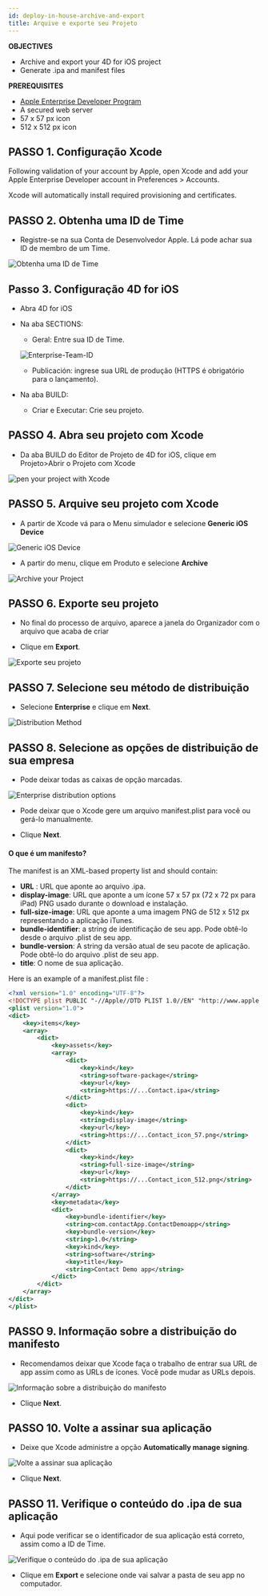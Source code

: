 ```yaml
---
id: deploy-in-house-archive-and-export
title: Arquive e exporte seu Projeto
---
```


<div class = "objectives"> 

**OBJECTIVES**

* Archive and export your 4D for iOS project
* Generate .ipa and manifest files</div> <div class = "prerequisites"> 

**PREREQUISITES**

* [Apple Enterprise Developer Program](register-apple-developer-enterprise-program.html)
* A secured web server
* 57 x 57 px icon
* 512 x 512 px icon</div> 

## PASSO 1. Configuração Xcode

Following validation of your account by Apple, open Xcode and add your Apple Enterprise Developer account in Preferences > Accounts.

Xcode will automatically install required provisioning and certificates.

## PASSO 2. Obtenha uma ID de Time

* Registre-se na sua Conta de Desenvolvedor Apple. Lá pode achar sua ID de membro de um Time.

![Obtenha uma ID de Time](assets/en/deploy-in-house/Team-ID-4D-for-iOS.png)

## Passo 3. Configuração 4D for iOS

* Abra 4D for iOS

* Na aba SECTIONS:
    
    * Geral: Entre sua ID de Time.
    
    ![Enterprise-Team-ID](assets/en/deploy-in-house/Enterprise-Team-ID.png)
    
    * Publicación: ingrese sua URL de produção (HTTPS é obrigatório para o lançamento).

* Na aba BUILD:
    
    * Criar e Executar: Crie seu projeto.

## PASSO 4. Abra seu projeto com Xcode

* Da aba BUILD do Editor de Projeto de 4D for iOS, clique em Projeto>Abrir o Projeto com Xcode

![pen your project with Xcode ](assets/en/deploy-in-house/Open-your-project-Xcode-4D-for-iOS.png)

## PASSO 5. Arquive seu projeto com Xcode

* A partir de Xcode vá para o Menu simulador e selecione **Generic iOS Device**

![Generic iOS Device](assets/en/deploy-in-house/Deployment-Generic-iOS-Device.png)

* A partir do menu, clique em Produto e selecione **Archive**

![Archive your Project](assets/en/deploy-in-house/Archive-your-Project.png)

## PASSO 6. Exporte seu projeto

* No final do processo de arquivo, aparece a janela do Organizador com o arquivo que acaba de criar

* Clique em **Export**.

![Exporte seu projeto](assets/en/deploy-in-house/Organizer-window-archive.png)

## PASSO 7. Selecione seu método de distribuição

* Selecione **Enterprise** e clique em **Next**.

![Distribution Method](assets/en/deploy-in-house/Distribution-Method-selection.png)

## PASSO 8. Selecione as opções de distribuição de sua empresa

* Pode deixar todas as caixas de opção marcadas.

![Enterprise distribution options](assets/en/deploy-in-house/Enterprise-distribution-options.png)

* Pode deixar que o Xcode gere um arquivo manifest.plist para você ou gerá-lo manualmente.

* Clique **Next**.

#### O que é um manifesto?

The manifest is an XML-based property list and should contain:

* **URL** : URL que aponte ao arquivo .ipa.
* **display-image**: URL que aponte a um ícone 57 x 57 px (72 x 72 px para iPad) PNG usado durante o download e instalação.
* **full-size-image**: URL que aponte a uma imagem PNG de 512 x 512 px representando a aplicação iTunes.
* **bundle-identifier**: a string de identificação de seu app. Pode obtê-lo desde o arquivo .plist de seu app.
* **bundle-version**: A string da versão atual de seu pacote de aplicação. Pode obtê-lo do arquivo .plist de seu app.
* **title**: O nome de sua aplicação.

Here is an example of a manifest.plist file :

```xml
<?xml version="1.0" encoding="UTF-8"?>
<!DOCTYPE plist PUBLIC "-//Apple//DTD PLIST 1.0//EN" "http://www.apple.com/DTDs/PropertyList-1.0.dtd">
<plist version="1.0">
<dict>
    <key>items</key>
    <array>
        <dict>
            <key>assets</key>
            <array>
                <dict>
                    <key>kind</key>
                    <string>software-package</string>
                    <key>url</key>
                    <string>https://...Contact.ipa</string>
                </dict>
                <dict>
                    <key>kind</key>
                    <string>display-image</string>
                    <key>url</key>
                    <string>https://...Contact_icon_57.png</string>
                </dict>
                <dict>
                    <key>kind</key>
                    <string>full-size-image</string>
                    <key>url</key>
                    <string>https://...Contact_icon_512.png</string>
                </dict>
            </array>
            <key>metadata</key>
            <dict>
                <key>bundle-identifier</key>
                <string>com.contactApp.ContactDemoapp</string>
                <key>bundle-version</key>
                <string>1.0</string>
                <key>kind</key>
                <string>software</string>
                <key>title</key>
                <string>Contact Demo app</string>
            </dict>
        </dict>
    </array>
</dict>
</plist>
```

## PASSO 9. Informação sobre a distribuição do manifesto

* Recomendamos deixar que Xcode faça o trabalho de entrar sua URL de app assim como as URLs de ícones. Você pode mudar as URLs depois.

![Informação sobre a distribuição do manifesto](assets/en/deploy-in-house/Distribution-manifest-information.png)

* Clique **Next**.

## PASSO 10. Volte a assinar sua aplicação

* Deixe que Xcode administre a opção **Automatically manage signing**.

![Volte a assinar sua aplicação](assets/en/deploy-in-house/Re-sign-your-application.png)

* Clique **Next**.

## PASSO 11. Verifique o conteúdo do .ipa de sua aplicação

* Aqui pode verificar se o identificador de sua aplicação está correto, assim como a ID de Time.

![Verifique o conteúdo do .ipa de sua aplicação](assets/en/deploy-in-house/Review-ipa-content.png)

* Clique em **Export** e selecione onde vai salvar a pasta de seu app no computador.